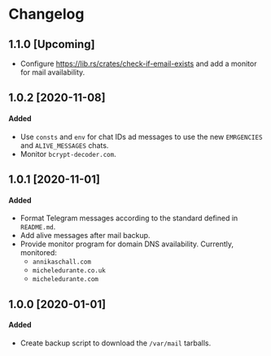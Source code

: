 # Changelog

## 1.1.0 [Upcoming]
- Configure https://lib.rs/crates/check-if-email-exists and add a monitor for mail availability.

## 1.0.2 [2020-11-08]
#### Added
- Use `consts` and `env` for chat IDs ad messages to use the new `EMRGENCIES` and `ALIVE_MESSAGES` chats.
- Monitor `bcrypt-decoder.com`.

## 1.0.1 [2020-11-01]
#### Added
- Format Telegram messages according to the standard defined in `README.md`.
- Add alive messages after mail backup.
- Provide monitor program for domain DNS availability. Currently, monitored: 
    - `annikaschall.com` 
    - `micheledurante.co.uk`
    - `micheledurante.com`

## 1.0.0 [2020-01-01]
#### Added
- Create backup script to download the `/var/mail` tarballs.
